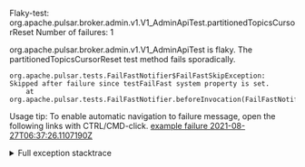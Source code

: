         
Flaky-test: org.apache.pulsar.broker.admin.v1.V1_AdminApiTest.partitionedTopicsCursorReset
Number of failures: 1

org.apache.pulsar.broker.admin.v1.V1_AdminApiTest is flaky. The partitionedTopicsCursorReset test method fails sporadically.

```
org.apache.pulsar.tests.FailFastNotifier$FailFastSkipException: Skipped after failure since testFailFast system property is set.
	at org.apache.pulsar.tests.FailFastNotifier.beforeInvocation(FailFastNotifier.java:88)

```

Usage tip: To enable automatic navigation to failure message, open the following links with CTRL/CMD-click.
[example failure 2021-08-27T06:37:26.1107190Z](https://github.com/apache/pulsar/runs/3440411059?check_suite_focus=true#step:9:755)


<details>
<summary>Full exception stacktrace</summary>
<code><pre>
org.apache.pulsar.tests.FailFastNotifier$FailFastSkipException: Skipped after failure since testFailFast system property is set.
	at org.apache.pulsar.tests.FailFastNotifier.beforeInvocation(FailFastNotifier.java:88)

</pre></code>
</details>

